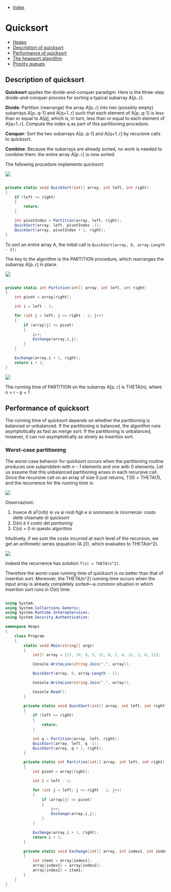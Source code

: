 * [Index](https://github.com/KiraDiShira/AlgorithmsAndDataStructures/blob/master/README.md#project-title)

# Quicksort

* [Heaps](#heaps)
* [Description of quicksort](#description-of-quicksort)
* [Performance of quicksort](#performance-of-quicksort)
* [The heapsort algorithm](#the-heapsort-algorithm)
* [Priority queues](#priority-queues)

## Description of quicksort

**Quicksort** applies the divide-and-conquer paradigm. Here is the three-step divide-and-conquer process for sorting a typical subarray A[p..r]:

**Divide**: Partition (rearrange) the array A[p..r] into two (possibly empty) subarrays A[p..q-1] and A[q+1..r] such that each element of A[p..q-1] is less than or equal to A[q], which is, in turn, less than or equal to each element of A[q+1..r]. Compute the index q as part of this partitioning procedure.

**Conquer**: Sort the two subarrays A[p..q-1] and A[q+1..r] by recursive calls to quicksort.

**Combine**: Because the subarrays are already sorted, no work is needed to combine them: the entire array A[p..r] is now sorted.

The following procedure implements quicksort:

<img src="https://github.com/KiraDiShira/AlgorithmsAndDataStructures/blob/master/RepoFiles/QuickSort/Images/qs2.PNG" />

```c#

private static void QuickSort(int[] array, int left, int right)
{
    if (left >= right)
    {
        return;
    }

    int pivotIndex = Partition(array, left, right);
    QuickSort(array, left, pivotIndex -1);
    QuickSort(array, pivotIndex + 1, right);
}


```

To sort an entire array A, the initial call is `QuickSort(array, 0, array.Length - 1);`

The key to the algorithm is the PARTITION procedure, which rearranges the subarray A[p..r] in place.

<img src="https://github.com/KiraDiShira/AlgorithmsAndDataStructures/blob/master/RepoFiles/QuickSort/Images/qs3.PNG" />

```c#

private static int Partition(int[] array, int left, int right)
{
    int pivot = array[right];

    int i = left - 1;

    for (int j = left; j <= right - 1; j++)
    {
        if (array[j] <= pivot)
        {
            i++;
            Exchange(array,i,j);
        }
    }

    Exchange(array,i + 1, right);
    return i + 1;
}

```

<img src="https://github.com/KiraDiShira/AlgorithmsAndDataStructures/blob/master/RepoFiles/QuickSort/Images/qs1.PNG" />

The running time of PARTITION on the subarray A[p..r] is THETA(n), where n = r - p + 1

## Performance of quicksort

The running time of quicksort depends on whether the partitioning is balanced or unbalanced. If the partitioning is balanced, the algorithm runs asymptotically as fast as merge sort. If the partitioning is unbalanced, however, it can run asymptotically as slowly
as insertion sort.

### Worst-case partitioning

The worst-case behavior for quicksort occurs when the partitioning routine produces one subproblem with *n - 1* elements and one with 0 elements. Let us assume that this unbalanced partitioning arises in each recursive call. Since the recursive call on an array of size 0 just returns, T(0) = THETA(1), and the recurrence for the running time is:

<img src="https://github.com/KiraDiShira/AlgorithmsAndDataStructures/blob/master/RepoFiles/QuickSort/Images/qs4.PNG" />

Osservazioni: 

1) Invece di aT(n/b) si va ai nodi figli e si sommano le ricorrenze: costo delle chiamate di quicksort
2) D(n) è il costo del *partioning*
3) C(n) = 0 in questo algoritmo

Intuitively, if we sum the costs incurred at each level of the recursion, we get an arithmetic series (equation (A.2)), which evaluates to THETA(n^2).

<img src="https://github.com/KiraDiShira/AlgorithmsAndDataStructures/blob/master/RepoFiles/QuickSort/Images/qs5.PNG" />

Indeed the recurrence has solution `T(n) = THETA(n^2)`.

Therefore the worst-case running time of quicksort is no better than that of insertion sort. Moreover, the THETA(n^2) running time
occurs when the input array is already completely sorted—a common situation in which insertion sort runs in O(n) time.


```c#

using System;
using System.Collections.Generic;
using System.Runtime.InteropServices;
using System.Security.Authentication;

namespace Heaps
{
    class Program
    {
        static void Main(string[] args)
        {
            int[] array = {13, 19, 9, 5, 12, 8, 7, 4, 21, 2, 6, 11};

            Console.WriteLine(string.Join(",", array));

            QuickSort(array, 0, array.Length - 1);

            Console.WriteLine(string.Join(",", array));

            Console.Read();
        }

        private static void QuickSort(int[] array, int left, int right)
        {
            if (left >= right)
            {
                return;
            }

            int q = Partition(array, left, right);
            QuickSort(array, left, q -1);
            QuickSort(array, q + 1, right);
        }

        private static int Partition(int[] array, int left, int right)
        {
            int pivot = array[right];

            int i = left - 1;

            for (int j = left; j <= right - 1; j++)
            {
                if (array[j] <= pivot)
                {
                    i++;
                    Exchange(array,i,j);
                }
            }

            Exchange(array,i + 1, right);
            return i + 1;
        }

        private static void Exchange(int[] array, int index1, int index2)
        {
            int item1 = array[index1];
            array[index1] = array[index2];
            array[index2] = item1;
        }
    }
}


```


